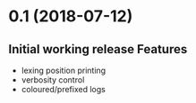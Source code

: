 0.1 (2018-07-12)
================
  Initial working release
Features
--------
  - lexing position printing
  - verbosity control
  - coloured/prefixed logs
